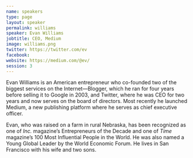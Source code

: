```yaml
---
name: speakers
type: page
layout: speaker
permalink: williams
speaker: Evan Williams
jobtitle: CEO, Medium
image: williams.png
twitter: https://twitter.com/ev
facebook: 
website: https://medium.com/@ev/
session: 3
---
```

Evan Williams is an American entrepreneur who co-founded two of the biggest services on the Internet—Blogger, which he ran for four years before selling it to Google in 2003, and Twitter, where he was CEO for two years and now serves on the board of directors. Most recently he launched Medium, a new publishing platform where he serves as chief executive officer.
 
Evan, who was raised on a farm in rural Nebraska, has been recognized as one of <em>Inc.</em> magazine’s Entrepreneurs of the Decade and one of <em>Time</em> magazine’s 100 Most Influential People in the World. He was also named a Young Global Leader by the World Economic Forum. He lives in San Francisco with his wife and two sons.
